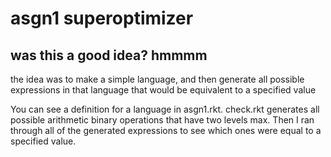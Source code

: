 # asgn1 superoptimizer

## was this a good idea? hmmmm

the idea was to make a simple language, and then generate all possible expressions in that language that would be equivalent to a specified value

You can see a definition for a language in asgn1.rkt. check.rkt generates all possible arithmetic binary operations that have two levels max. Then I ran through all of the generated expressions to see which ones were equal to a specified value.
